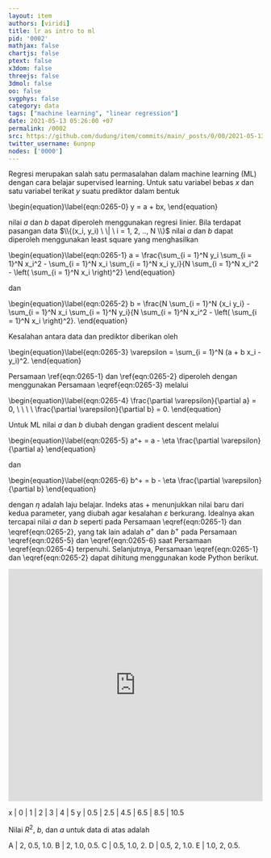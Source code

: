 ```yaml
---
layout: item
authors: [viridi]
title: lr as intro to ml
pid: '0002'
mathjax: false
chartjs: false
ptext: false
x3dom: false
threejs: false
3dmol: false
oo: false
svgphys: false
category: data
tags: ["machine learning", "linear regression"]
date: 2021-05-13 05:26:00 +07
permalink: /0002
src: https://github.com/dudung/item/commits/main/_posts/0/00/2021-05-13-ml-lr-intro.md
twitter_username: 6unpnp
nodes: ['0000']
---
```

Regresi merupakan salah satu permasalahan dalam machine learning (ML) dengan cara belajar supervised learning. Untuk satu variabel bebas $x$ dan satu variabel terikat $y$ suatu prediktor dalam bentuk

\begin{equation}\label{eqn:0265-0}
y = a + bx,
\end{equation}

nilai $a$ dan $b$ dapat diperoleh menggunakan regresi linier. Bila terdapat pasangan data $\\{(x_i, y_i) \ \| \ i = 1, 2, .., N \\}$ nilai $a$ dan $b$ dapat diperoleh menggunakan least square yang menghasilkan

\begin{equation}\label{eqn:0265-1}
a = \frac{\sum_{i = 1}^N y_i \sum_{i = 1}^N x_i^2 - \sum_{i = 1}^N x_i \sum_{i = 1}^N x_i y_i}{N \sum_{i = 1}^N x_i^2 - \left( \sum_{i = 1}^N x_i \right)^2}
\end{equation}

dan

\begin{equation}\label{eqn:0265-2}
b = \frac{N \sum_{i = 1}^N {x_i y_i} - \sum_{i = 1}^N x_i \sum_{i = 1}^N y_i}{N \sum_{i = 1}^N x_i^2 - \left( \sum_{i = 1}^N x_i \right)^2}.
\end{equation}

Kesalahan antara data dan prediktor diberikan oleh

\begin{equation}\label{eqn:0265-3}
\varepsilon = \sum_{i = 1}^N (a + b x_i - y_i)^2.
\end{equation}

Persamaan \ref{eqn:0265-1} dan \ref{eqn:0265-2} diperoleh dengan menggunakan Persamaan \eqref{eqn:0265-3} melalui

\begin{equation}\label{eqn:0265-4}
\frac{\partial \varepsilon}{\partial a} = 0, \ \ \ \ \frac{\partial \varepsilon}{\partial b} = 0.
\end{equation}

Untuk ML nilai $a$ dan $b$ diubah dengan gradient descent melalui

\begin{equation}\label{eqn:0265-5}
a^+ = a - \eta \frac{\partial \varepsilon}{\partial a}
\end{equation}

dan

\begin{equation}\label{eqn:0265-6}
b^+ = b - \eta \frac{\partial \varepsilon}{\partial b}
\end{equation}

dengan $\eta$ adalah laju belajar. Indeks atas $+$ menunjukkan nilai baru dari kedua parameter, yang diubah agar kesalahan $\varepsilon$ berkurang. Idealnya akan tercapai nilai $a$ dan $b$ seperti pada Persamaan \eqref{eqn:0265-1} dan \eqref{eqn:0265-2}, yang tak lain adalah $a^+$ dan $b^+$ pada Persamaan \eqref{eqn:0265-5} dan \eqref{eqn:0265-6} saat Persamaan \eqref{eqn:0265-4} terpenuhi. Selanjutnya, Persamaan \eqref{eqn:0265-1} dan \eqref{eqn:0265-2} dapat dihitung menggunakan kode Python berikut.

<iframe src="https://trinket.io/embed/python/d7335e9ae0" width="100%" height="460" frameborder="0" marginwidth="0" marginheight="0" allowfullscreen></iframe>

x | 0 | 1 | 2 | 3 | 4 | 5
y | 0.5 | 2.5 | 4.5 | 6.5 | 8.5 | 10.5

Nilai $R^2$, $b$, dan $a$ untuk data di atas adalah

A | $2$, $0.5$, $1.0$.
B | $2$, $1.0$, $0.5$.
C | $0.5$, $1.0$, $2$.
D | $0.5$, $2$, $1.0$.
E | $1.0$, $2$, $0.5$.
